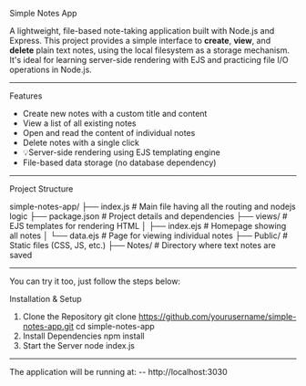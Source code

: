 Simple Notes App

A lightweight, file-based note-taking application built with Node.js and Express. 
This project provides a simple interface to **create**, **view**, and **delete** plain text notes, using the local filesystem as a storage mechanism. 
It's ideal for learning server-side rendering with EJS and practicing file I/O operations in Node.js.

---

Features

-  Create new notes with a custom title and content
-  View a list of all existing notes
-  Open and read the content of individual notes
-  Delete notes with a single click
- 💡Server-side rendering using EJS templating engine
-  File-based data storage (no database dependency)

---

Project Structure

simple-notes-app/
├── index.js       # Main file having all the routing and nodejs logic
├── package.json   # Project details and dependencies
├── views/         # EJS templates for rendering HTML
│ ├── index.ejs    # Homepage showing all notes
│ └── data.ejs     # Page for viewing individual notes
├── Public/        # Static files (CSS, JS, etc.)
├── Notes/         # Directory where text notes are saved

---

You can try it too, just follow the steps below: 

Installation & Setup
1. Clone the Repository
  git clone https://github.com/yourusername/simple-notes-app.git
  cd simple-notes-app
2. Install Dependencies
  npm install
3. Start the Server
  node index.js
----------------

The application will be running at:
-- http://localhost:3030
